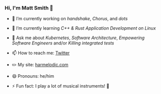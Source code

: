 ### Hi, I'm Matt Smith 👋

- 🔭 I’m currently working on _handshake_, _Chorus_, and _dots_

- 🌱 I’m currently learning _C++ & Rust Application Development on Linux_

- 💬 Ask me about _Kubernetes_, _Software Architecture_, _Empowering Software Engineers_ and/or _Killing integrated tests_

- 📫 How to reach me: [Twitter](https://twitter.com/Harmelodic)

- ✏️ My site: [harmelodic.com](https://harmelodic.com)

- 😄 Pronouns: he/him

- ⚡ Fun fact: I play a lot of musical instruments! 🎹
